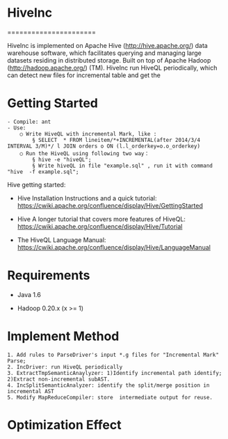 # HiveInc
======================

HiveInc is implemented on Apache Hive (http://hive.apache.org/) data warehouse software, which facilitates querying and managing large datasets residing in distributed storage. Built on top of Apache Hadoop (http://hadoop.apache.org/) (TM).
HiveInc run HiveQL periodically, which can detect new files for incremental table and get the 


Getting Started
===============
	- Compile: ant
	- Use:  
		○ Write HiveQL with incremental Mark, like :
			§ SELECT  * FROM lineitem/*+INCREMENTAL(after 2014/3/4 INTERVAL 3/M)*/ l JOIN orders o ON (l.l_orderkey=o.o_orderkey) 
		○ Run the HiveQL using following two way：
			§ hive -e "hiveQL";
			§ Write hiveQL in file "example.sql" , run it with command "hive  -f example.sql";

Hive getting started:
- Hive Installation Instructions and a quick tutorial:
  https://cwiki.apache.org/confluence/display/Hive/GettingStarted

- Hive A longer tutorial that covers more features of HiveQL:
  https://cwiki.apache.org/confluence/display/Hive/Tutorial

- The HiveQL Language Manual:
  https://cwiki.apache.org/confluence/display/Hive/LanguageManual


Requirements
============

- Java 1.6

- Hadoop 0.20.x (x >= 1)

Implement Method
====================
	1. Add rules to ParseDriver's input *.g files for "Incremental Mark" Parse; 
	2. IncDriver: run HiveQL periodically
	3. ExtractTmpSemanticAnaylyzer: 1)Identify incremental path identify; 2)Extract non-incremental subAST.
	4. IncSplitSemanticAnalyzer: identify the split/merge position in incremental AST
	5. Modify MapReduceCompiler: store  intermediate output for reuse.
	

Optimization Effect
====================
